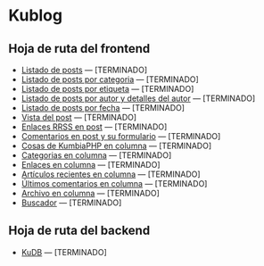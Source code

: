 # Kublog
## Hoja de ruta del frontend
* [Listado de posts](http://kublog.multisitio.es/blog) — [TERMINADO]
* [Listado de posts por categoria](http://kublog.multisitio.es/blog/category/saludos/) — [TERMINADO]
* [Listado de posts por etiqueta](http://kublog.multisitio.es/blog/tag/buen-rollo/) — [TERMINADO]
* [Listado de posts por autor y detalles del autor](http://kublog.multisitio.es/blog/author/demonio/) — [TERMINADO]
* [Listado de posts por fecha](http://kublog.multisitio.es/blog/2017/03/) — [TERMINADO]
* [Vista del post](http://kublog.multisitio.es/blog/2017/02/24/dummy) — [TERMINADO]
* [Enlaces RRSS en post](http://kublog.multisitio.es/blog) — [TERMINADO]
* [Comentarios en post y su formulario](http://kublog.multisitio.es/blog/2017/02/24/dummy#comments) — [TERMINADO]
* [Cosas de KumbiaPHP en columna](http://kublog.multisitio.es/blog) — [TERMINADO]
* [Categorias en columna](http://kublog.multisitio.es/blog) — [TERMINADO]
* [Enlaces en columna](http://kublog.multisitio.es/blog) — [TERMINADO]
* [Artículos recientes en columna](http://kublog.multisitio.es/blog) — [TERMINADO]
* [Últimos comentarios en columna](http://kublog.multisitio.es/blog) — [TERMINADO]
* [Archivo en columna](http://kublog.multisitio.es/blog) — [TERMINADO]
* [Buscador](http://kublog.multisitio.es/blog/search?q=hola) — [TERMINADO]

## Hoja de ruta del backend
* [KuDB](http://kudb.multisitio.es) — [TERMINADO]
